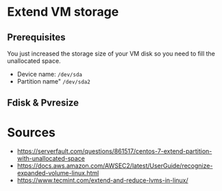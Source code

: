 # Extend VM storage

## Prerequisites

You just increased the storage size of your VM disk so you need to fill the unallocated space.

* Device name: ```/dev/sda```
* Partition name" ```/dev/sda2```

## Fdisk & Pvresize



# Sources

* <https://serverfault.com/questions/861517/centos-7-extend-partition-with-unallocated-space>
* <https://docs.aws.amazon.com/AWSEC2/latest/UserGuide/recognize-expanded-volume-linux.html>
* <https://www.tecmint.com/extend-and-reduce-lvms-in-linux/>

